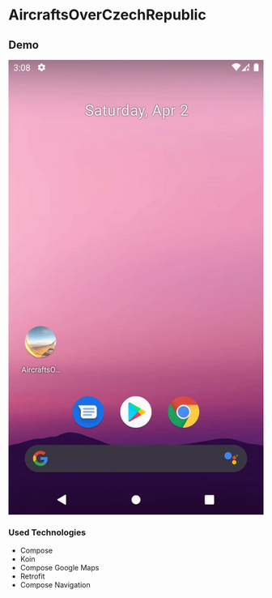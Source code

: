 # AircraftsOverCzechRepublic

## Demo
![demo](demo/demo.gif)

### Used Technologies
- Compose
- Koin
- Compose Google Maps
- Retrofit
- Compose Navigation

